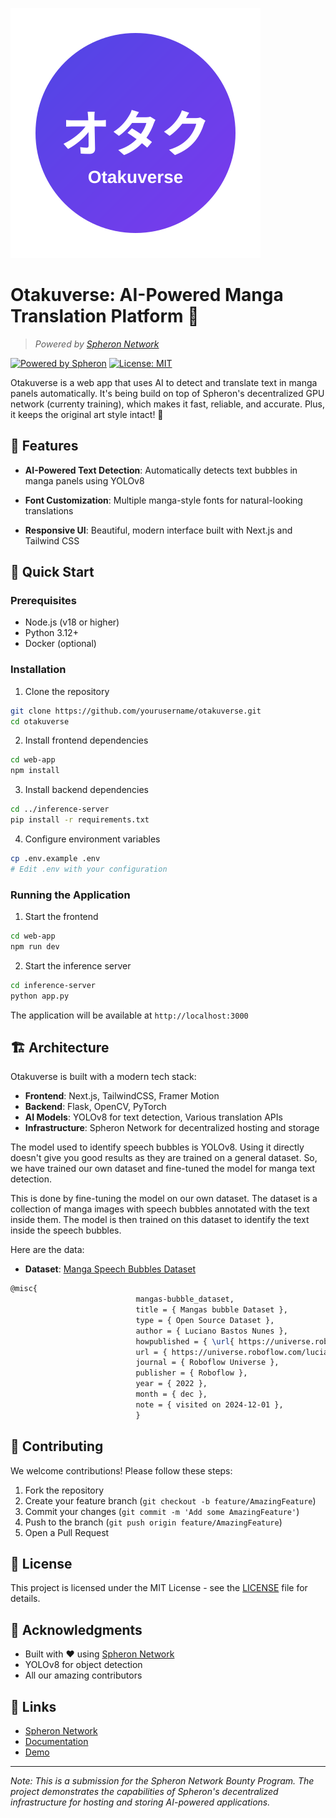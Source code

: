 ![Otakuverse Logo](assets/logo.svg)

# Otakuverse: AI-Powered Manga Translation Platform 🎯
> *Powered by [Spheron Network](https://spheron.network)*

[![Powered by Spheron](https://img.shields.io/badge/Powered%20By-Spheron-blue)](https://spheron.network)
[![License: MIT](https://img.shields.io/badge/License-MIT-yellow.svg)](https://opensource.org/licenses/MIT)

Otakuverse is a web app that uses AI to detect and translate text in manga panels automatically. It's being build on top of Spheron's decentralized GPU network (currenty training), which makes it fast, reliable, and accurate. Plus, it keeps the original art style intact! 🎉

## 🌟 Features

- **AI-Powered Text Detection**: Automatically detects text bubbles in manga panels using YOLOv8

- **Font Customization**: Multiple manga-style fonts for natural-looking translations
- **Responsive UI**: Beautiful, modern interface built with Next.js and Tailwind CSS


## 🚀 Quick Start

### Prerequisites
- Node.js (v18 or higher)
- Python 3.12+
- Docker (optional)

### Installation

1. Clone the repository
```bash
git clone https://github.com/yourusername/otakuverse.git
cd otakuverse
```

2. Install frontend dependencies
```bash
cd web-app
npm install
```

3. Install backend dependencies
```bash
cd ../inference-server
pip install -r requirements.txt
```

4. Configure environment variables
```bash
cp .env.example .env
# Edit .env with your configuration
```

### Running the Application

1. Start the frontend
```bash
cd web-app
npm run dev
```

2. Start the inference server
```bash
cd inference-server
python app.py
```

The application will be available at `http://localhost:3000`

## 🏗️ Architecture

Otakuverse is built with a modern tech stack:

- **Frontend**: Next.js, TailwindCSS, Framer Motion
- **Backend**: Flask, OpenCV, PyTorch
- **AI Models**: YOLOv8 for text detection, Various translation APIs
- **Infrastructure**: Spheron Network for decentralized hosting and storage


The model used to identify speech bubbles is YOLOv8. Using it directly doesn't give you good results as they are trained on a general dataset. So, we have trained our own dataset and fine-tuned the model for manga text detection.

This is done by fine-tuning the model on our own dataset. The dataset is a collection of manga images with speech bubbles annotated with the text inside them. The model is then trained on this dataset to identify the text inside the speech bubbles.

Here are the data:

- **Dataset**: [Manga Speech Bubbles Dataset](https://universe.roboflow.com/luciano-bastos-nunes/mangas-bubble/dataset/16)

```latex
@misc{
                            mangas-bubble_dataset,
                            title = { Mangas bubble Dataset },
                            type = { Open Source Dataset },
                            author = { Luciano Bastos Nunes },
                            howpublished = { \url{ https://universe.roboflow.com/luciano-bastos-nunes/mangas-bubble } },
                            url = { https://universe.roboflow.com/luciano-bastos-nunes/mangas-bubble },
                            journal = { Roboflow Universe },
                            publisher = { Roboflow },
                            year = { 2022 },
                            month = { dec },
                            note = { visited on 2024-12-01 },
                            }
```

## 🤝 Contributing

We welcome contributions! Please follow these steps:

1. Fork the repository
2. Create your feature branch (`git checkout -b feature/AmazingFeature`)
3. Commit your changes (`git commit -m 'Add some AmazingFeature'`)
4. Push to the branch (`git push origin feature/AmazingFeature`)
5. Open a Pull Request

## 📝 License

This project is licensed under the MIT License - see the [LICENSE](LICENSE) file for details.

## 🙏 Acknowledgments

- Built with ❤️ using [Spheron Network](https://spheron.network)
- YOLOv8 for object detection
- All our amazing contributors

## 🔗 Links

- [Spheron Network](https://spheron.network)
- [Documentation](docs/README.md)
- [Demo](https://otakuverse.demo.spheron.network)

---
*Note: This is a submission for the Spheron Network Bounty Program. The project demonstrates the capabilities of Spheron's decentralized infrastructure for hosting and storing AI-powered applications.*